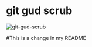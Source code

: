 # git gud scrub
![git-gud-scrub](https://media4.giphy.com/media/v1.Y2lkPTc5MGI3NjExdzZvdGlrcWFzYzdpZWlkc3A2c2t0dzNsNjhubzFkMDd3ZWthY3hrMiZlcD12MV9pbnRlcm5hbF9naWZfYnlfaWQmY3Q9Zw/K6Xa6afZXGxJm/giphy.gif)

#This is a change in my README
